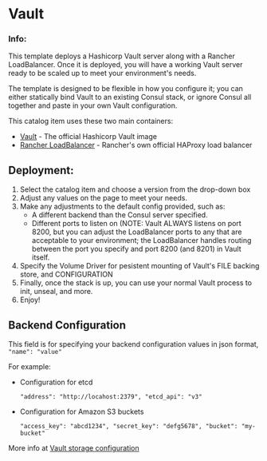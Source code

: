 # Vault #

### Info:

This template deploys a Hashicorp Vault server along with a Rancher LoadBalancer.  Once it is deployed, you will have a working Vault server ready to be scaled up to meet your environment's needs.

The template is designed to be flexible in how you configure it; you can either statically bind Vault to an existing Consul stack, or ignore Consul all together and paste in your own Vault configuration.

This catalog item uses these two main containers:
* [Vault](https://www.vaultproject.io) - The official Hashicorp Vault image
* [Rancher LoadBalancer](https://hub.docker.com/r/rancher/lb-service-haproxy/) - Rancher's own official HAProxy load balancer

## Deployment:
1. Select the catalog item and choose a version from the drop-down box
2. Adjust any values on the page to meet your needs.
3. Make any adjustments to the default config provided, such as:
   * A different backend than the Consul server specified.
   * Different ports to listen on (NOTE: Vault ALWAYS listens on port 8200, but you can adjust the LoadBalancer ports to any that are acceptable to your environment; the LoadBalancer handles routing between the port you specify and port 8200 (and 8201) in Vault itself.
4. Specify the Volume Driver for pesistent mounting of Vault's FILE backing store, and CONFIGURATION
5. Finally, once the stack is up, you can use your normal Vault process to init, unseal, and more.
6. Enjoy!

## Backend Configuration
This field is for specifying your backend configuration values in json format, `"name": "value"`

For example:
- Configuration for etcd
  ```
  "address": "http://locahost:2379", "etcd_api": "v3"
  ```
- Configuration for Amazon S3 buckets
  ```
  "access_key": "abcd1234", "secret_key": "defg5678", "bucket": "my-bucket"
  ```

More info at [Vault storage configuration](https://www.vaultproject.io/docs/configuration/storage)
